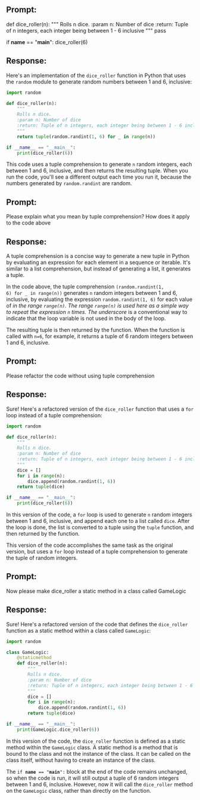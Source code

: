## Prompt:
def dice_roller(n):
    """
    Rolls n dice.
    :param n: Number of dice
    :return: Tuple of n integers, each integer being between 1 - 6 inclusive
    """
    pass


if __name__ == "__main__":
    dice_roller(6)

## Response:

Here's an implementation of the <code>dice_roller</code> function in Python that uses the <code>random</code> module to generate random numbers between 1 and 6, inclusive:

```python
import random

def dice_roller(n):
    """
    Rolls n dice.
    :param n: Number of dice
    :return: Tuple of n integers, each integer being between 1 - 6 inclusive
    """
    return tuple(random.randint(1, 6) for _ in range(n))

if __name__ == "__main__":
    print(dice_roller(6))
```

This code uses a tuple comprehension to generate <code>n</code> random integers, each between 1 and 6, inclusive, and then returns the resulting tuple. When you run the code, you'll see a different output each time you run it, because the numbers generated by <code>random.randint</code> are random.

## Prompt:
Please explain what you mean by tuple comprehension? How does it apply to the code above

## Response:

A tuple comprehension is a concise way to generate a new tuple in Python by evaluating an expression for each element in a sequence or iterable. It's similar to a list comprehension, but instead of generating a list, it generates a tuple.

In the code above, the tuple comprehension <code>(random.randint(1, 6) for _ in range(n))</code> generates <code>n</code> random integers between 1 and 6, inclusive, by evaluating the expression <code>random.randint(1, 6)</code> for each value of <code>_</code> in the range <code>range(n)</code>. The range <code>range(n)</code> is used here as a simple way to repeat the expression <code>n</code> times. The underscore <code>_</code> is a conventional way to indicate that the loop variable is not used in the body of the loop.

The resulting tuple is then returned by the function. When the function is called with <code>n=6</code>, for example, it returns a tuple of 6 random integers between 1 and 6, inclusive.

## Prompt:
Please refactor the code without using tuple comprehension

## Response:

Sure! Here's a refactored version of the <code>dice_roller</code> function that uses a <code>for</code> loop instead of a tuple comprehension:

```python
import random

def dice_roller(n):
    """
    Rolls n dice.
    :param n: Number of dice
    :return: Tuple of n integers, each integer being between 1 - 6 inclusive
    """
    dice = []
    for i in range(n):
        dice.append(random.randint(1, 6))
    return tuple(dice)

if __name__ == "__main__":
    print(dice_roller(6))
```

In this version of the code, a <code>for</code> loop is used to generate <code>n</code> random integers between 1 and 6, inclusive, and append each one to a list called <code>dice</code>. After the loop is done, the list is converted to a tuple using the <code>tuple</code> function, and then returned by the function.

This version of the code accomplishes the same task as the original version, but uses a <code>for</code> loop instead of a tuple comprehension to generate the tuple of random integers.

## Prompt:
Now please make dice_roller a static method in a class called GameLogic

## Response:

Sure! Here's a refactored version of the code that defines the <code>dice_roller</code> function as a static method within a class called <code>GameLogic</code>:

```python
import random

class GameLogic:
    @staticmethod
    def dice_roller(n):
        """
        Rolls n dice.
        :param n: Number of dice
        :return: Tuple of n integers, each integer being between 1 - 6 inclusive
        """
        dice = []
        for i in range(n):
            dice.append(random.randint(1, 6))
        return tuple(dice)

if __name__ == "__main__":
    print(GameLogic.dice_roller(6))
```

In this version of the code, the <code>dice_roller</code> function is defined as a static method within the <code>GameLogic</code> class. A static method is a method that is bound to the class and not the instance of the class. It can be called on the class itself, without having to create an instance of the class.

The <code>if __name__ == "__main__":</code> block at the end of the code remains unchanged, so when the code is run, it will still output a tuple of 6 random integers between 1 and 6, inclusive. However, now it will call the <code>dice_roller</code> method on the <code>GameLogic</code> class, rather than directly on the function.